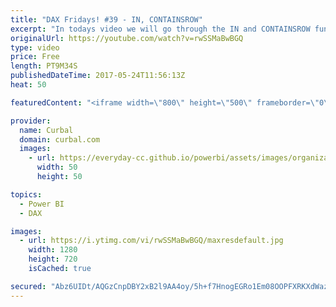 ```yaml
---
title: "DAX Fridays! #39 - IN, CONTAINSROW"
excerpt: "In todays video we will go through the IN and CONTAINSROW functions in DAX .  EXCEL SURVEY: https://1drv.ms/xs/s!Ar8CDNp8cGTcgjaHonN82T8I1jQT  PREVIOUS VIDEO: https://www.youtube.com/watch?v=Y4hlt5VkdmU NEXT VIDEO: https://youtu.be/kc7APFVM1PY   Looking for a download file? Go to our Download Center:"
originalUrl: https://youtube.com/watch?v=rwSSMaBwBGQ
type: video
price: Free
length: PT9M34S
publishedDateTime: 2017-05-24T11:56:13Z
heat: 50

featuredContent: "<iframe width=\"800\" height=\"500\" frameborder=\"0\" src=\"https://www.youtube.com/embed/rwSSMaBwBGQ\" allow=\"accelerometer; autoplay; encrypted-media; gyroscope; picture-in-picture\" allowfullscreen></iframe>"

provider:
  name: Curbal
  domain: curbal.com
  images:
    - url: https://everyday-cc.github.io/powerbi/assets/images/organizations/curbal.com-50x50.jpg
      width: 50
      height: 50

topics:
  - Power BI
  - DAX

images:
  - url: https://i.ytimg.com/vi/rwSSMaBwBGQ/maxresdefault.jpg
    width: 1280
    height: 720
    isCached: true

secured: "Abz6UIDt/AQGzCnpDBY2xB2l9AA4oy/5h+f7HnogEGRo1Em08OOPFXRKXdWazs8bdU8nX4KHOEYHibKuQ+vEVDYYzfbeWmlzKRP3MgtlP/PLKe/n9+ey5F3yd8ez2Hol1yGluhz/q7goG/GAPOT2YOYIWDwEVPN3/AwM7C8Q0AhrKtfEg2mbEF/XHIZNvkGHNvX1Uzmu2e38k9HmaJvPbL/atSDuy3okqeEB5FOOYAB7VY2QdcS8i5sD7bxxf7CuQaQ2TTH4mLYKSENj6pcKMW9uIIwmBnbrzFPTHDHSYA1b14CqJaJGtCjHSWTJ8Ja/x+JkH1XI3k77dJPEGLHpGYkcWZIGA9UAB0FS/PIs4MJZZtcR0Epgo7RvY2RQqE6EAnUrGXtdTgplkPUOKwowOHxZMbY3PKz5M65WAcZJu9A=;zBaNiA2tCXbEjl/u3QheWg=="
---
```


